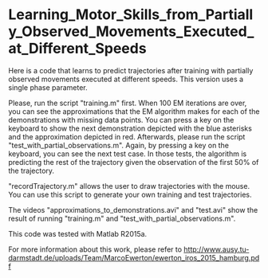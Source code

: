 # Learning_Motor_Skills_from_Partially_Observed_Movements_Executed_at_Different_Speeds
Here is a code that learns to predict trajectories after training with partially observed movements executed at different speeds. This version uses a single phase parameter.

Please, run the script "training.m" first. When 100 EM iterations are over, you can see the approximations that the EM algorithm makes for each of the demonstrations with missing data points. You can press a key on the keyboard to show the next demonstration depicted with the blue asterisks and the approximation depicted in red.
Afterwards, please run the script "test_with_partial_observations.m". Again, by pressing a key on the keyboard, you can see the next test case. In those tests, the algorithm is predicting the rest of the trajectory given the observation of the first 50% of the trajectory.

"recordTrajectory.m" allows the user to draw trajectories with the mouse. You can use this script to generate your own training and test trajectories.

The videos "approximations_to_demonstrations.avi" and "test.avi" show the result of running "training.m" and "test_with_partial_observations.m".

This code was tested with Matlab R2015a.

For more information about this work, please refer to http://www.ausy.tu-darmstadt.de/uploads/Team/MarcoEwerton/ewerton_iros_2015_hamburg.pdf
